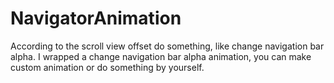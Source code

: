 # NavigatorAnimation

According to the scroll view offset do something, like change navigation bar alpha. I wrapped a change navigation bar alpha animation, you can make custom animation or do something by yourself.

